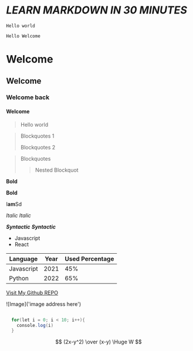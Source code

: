 # **_LEARN MARKDOWN IN 30 MINUTES_**

<!-- Code Span -->

`Hello world`

<!-- Code block -->

```
Hello Welcome
```

<!-- Paragraph -->

<!-- Heading -->

# Welcome

## Welcome

### Welcome back

#### Welcome

<!-- Blockquotes -->

> Hello world

<!-- Paragraph in Blockquotes -->

> Blockquotes 1
>
> Blockquotes 2

<!-- Nested Blockquote -->

> Blockquotes
>
> > Nested Blockquot

<!-- Bold -->

**Bold**

**Bold**

I**am**Sd

<!-- Italic -->

_Italic_
_Italic_

<!-- Bold and Italic Text -->

**_Syntactic_**
**_Syntactic_**

<!-- List -->

- Javascript
- React

<!-- Pipe Table -->

| Language   | Year | Used Percentage |
| ---------- | ---- | --------------- |
| Javascript | 2021 | 45%             |
| Python     | 2022 | 65%             |

<!-- LINK -->

[Visit My Github REPO](http://github.com/syntacticdev)

<!-- IMAGE -->

![Image]('image address here')

<!-- Display Code In Appropriate Form -->

```csharp

  for(let i = 0; i < 10; i++){
    console.log(i)
  }

```

<!-- Maths Expression -->

$$ (2x-y^2) \over (x-y) \Huge W $$
